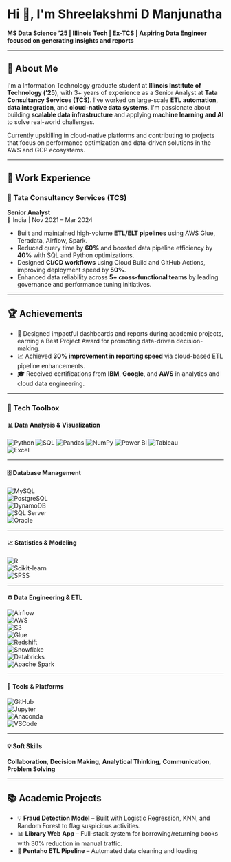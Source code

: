 
# Hi 👋, I'm Shreelakshmi D Manjunatha

**MS Data Science ’25 | Illinois Tech | Ex-TCS | Aspiring Data Engineer focused on generating insights and reports**

---

## 🧠 About Me

I'm a Information Technology graduate student at **Illinois Institute of Technology (’25)**, with 3+ years of experience as a Senior Analyst at **Tata Consultancy Services (TCS)**. I’ve worked on large-scale **ETL automation**, **data integration**, and **cloud-native data systems**. I'm passionate about building **scalable data infrastructure** and applying **machine learning and AI** to solve real-world challenges.

Currently upskilling in cloud-native platforms and contributing to projects that focus on performance optimization and data-driven solutions in the AWS and GCP ecosystems.

---

## 💼 Work Experience

### 🔹 Tata Consultancy Services (TCS)
**Senior Analyst**  
📍 India | Nov 2021 – Mar 2024

- Built and maintained high-volume **ETL/ELT pipelines** using AWS Glue, Teradata, Airflow, Spark.
- Reduced query time by **60%** and boosted data pipeline efficiency by **40%** with SQL and Python optimizations.
- Designed **CI/CD workflows** using Cloud Build and GitHub Actions, improving deployment speed by **50%**.
- Enhanced data reliability across **5+ cross-functional teams** by leading governance and performance tuning initiatives.

---

## 🏆 Achievements

- 🥇 Designed impactful dashboards and reports during academic projects, earning a Best Project Award for promoting data-driven decision-making.
- 📈 Achieved **30% improvement in reporting speed** via cloud-based ETL pipeline enhancements.
- 🎓 Received certifications from **IBM**, **Google**, and **AWS** in analytics and cloud data engineering.

---

### 🧰 Tech Toolbox

#### 📊 Data Analysis & Visualization  
![Python](https://img.shields.io/badge/-Python-3776AB?logo=python&logoColor=white&style=for-the-badge)  ![SQL](https://img.shields.io/badge/-SQL-336791?logo=mysql&logoColor=white&style=for-the-badge)  ![Pandas](https://img.shields.io/badge/-Pandas-150458?logo=pandas&logoColor=white&style=for-the-badge)  ![NumPy](https://img.shields.io/badge/-NumPy-013243?logo=numpy&logoColor=white&style=for-the-badge)  ![Power BI](https://img.shields.io/badge/-PowerBI-F2C811?logo=power-bi&logoColor=black&style=for-the-badge)  ![Tableau](https://img.shields.io/badge/-Tableau-E97627?logo=tableau&logoColor=white&style=for-the-badge)   
![Excel](https://img.shields.io/badge/-MS%20Excel-217346?logo=microsoft-excel&logoColor=white&style=for-the-badge)  

---

#### 🗄️ Database Management  
![MySQL](https://img.shields.io/badge/-MySQL-4479A1?logo=mysql&logoColor=white&style=for-the-badge)  
![PostgreSQL](https://img.shields.io/badge/-PostgreSQL-336791?logo=postgresql&logoColor=white&style=for-the-badge)  
![DynamoDB](https://img.shields.io/badge/-DynamoDB-47A248?logo=mongodb&logoColor=white&style=for-the-badge)  
![SQL Server](https://img.shields.io/badge/-SQL%20Server-CC2927?logo=microsoft-sql-server&logoColor=white&style=for-the-badge)  
![Oracle](https://img.shields.io/badge/-Oracle-F80000?logo=oracle&logoColor=white&style=for-the-badge)

---

#### 📈 Statistics & Modeling  
![R](https://img.shields.io/badge/-R-276DC3?logo=r&logoColor=white&style=for-the-badge)    
![Scikit-learn](https://img.shields.io/badge/-Scikit--learn-F7931E?logo=scikit-learn&logoColor=white&style=for-the-badge)  
![SPSS](https://img.shields.io/badge/-IBM%20SPSS-052FAD?logo=ibm&logoColor=white&style=for-the-badge)

---

#### ⚙️ Data Engineering & ETL  
![Airflow](https://img.shields.io/badge/-Airflow-017CEE?logo=apache-airflow&logoColor=white&style=for-the-badge)  
![AWS](https://img.shields.io/badge/-AWS-FF9900?logo=amazon-aws&logoColor=white&style=for-the-badge)  
![S3](https://img.shields.io/badge/-Amazon%20S3-569A31?logo=amazon-aws&logoColor=white&style=for-the-badge)  
![Glue](https://img.shields.io/badge/-AWS%20Glue-232F3E?logo=amazon-aws&logoColor=white&style=for-the-badge)  
![Redshift](https://img.shields.io/badge/-Amazon%20Redshift-8C4FFF?logo=amazon-redshift&logoColor=white&style=for-the-badge)  
![Snowflake](https://img.shields.io/badge/-Snowflake-56B9EB?logo=snowflake&logoColor=white&style=for-the-badge)  
![Databricks](https://img.shields.io/badge/-Databricks-E21A1A?logo=databricks&logoColor=white&style=for-the-badge)  
![Apache Spark](https://img.shields.io/badge/-Apache%20Spark-E25A1C?logo=apache-spark&logoColor=white&style=for-the-badge)

---

#### 🧠 Tools & Platforms  
![GitHub](https://img.shields.io/badge/-GitHub-181717?logo=github&logoColor=white&style=for-the-badge)  
![Jupyter](https://img.shields.io/badge/-Jupyter-F37626?logo=jupyter&logoColor=white&style=for-the-badge)  
![Anaconda](https://img.shields.io/badge/-Anaconda-44A833?logo=anaconda&logoColor=white&style=for-the-badge)  
![VSCode](https://img.shields.io/badge/-VS%20Code-007ACC?logo=visual-studio-code&logoColor=white&style=for-the-badge)

---

#### 💡 Soft Skills  
**Collaboration**, **Decision Making**, **Analytical Thinking**, **Communication**, **Problem Solving**


---

## 📚 Academic Projects

- 💡 **Fraud Detection Model** – Built with Logistic Regression, KNN, and Random Forest to flag suspicious activities.
- 📊 **Library Web App** – Full-stack system for borrowing/returning books with 30% reduction in manual traffic.
- 🔁 **Pentaho ETL Pipeline** – Automated data cleaning and loading
